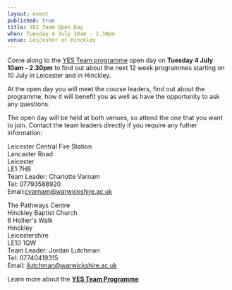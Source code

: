 ```yaml
---
layout: event
published: true
title: YES Team Open Day
when: Tuesday 4 July 10am - 2.30pm
venue: Leicester or Hinckley
---
```


Come along to the [YES Team programme](https://www.yesproject.org/what-you-can-do/get-motivated-to-succeed/) open day on **Tuesday 4 July 10am - 2.30pm** to find out about the next 12 week programmes starting on 10 July in Leicester and in Hinckley.  

At the open day you will meet the course leaders, find out about the programme, how it will benefit you as well as have the opportunity to ask any questions. 

The open day will be held at both venues, so attend the one that you want to join. Contact the team leaders directly if you require any futher information:

Leicester Central Fire Station<br>
Lancaster Road<br>
Leicester<br>
LE1 7HB<br>
Team Leader:  Charlotte Varnam<br>
Tel: 07793588920<br>
Email:[cvarnam@warwickshire.ac.uk](mailto:cvarnam@warwickshire.ac.uk)


The Pathways Centre<br>
Hinckley Baptist Church<br>
6 Hollier's Walk<br>
Hinckley<br>
Leicestershire<br>
LE10 1QW<br>
Team Leader:  Jordan Lutchman<br>
Tel:  07740419315<br>
Email:  [jlutchman@warwickshire.ac.uk](mailto:jlutchman@warwickshire.ac.uk)

Learn more about the [**YES Team Programme**](https://www.yesproject.org/what-you-can-do/get-motivated-to-succeed/)
